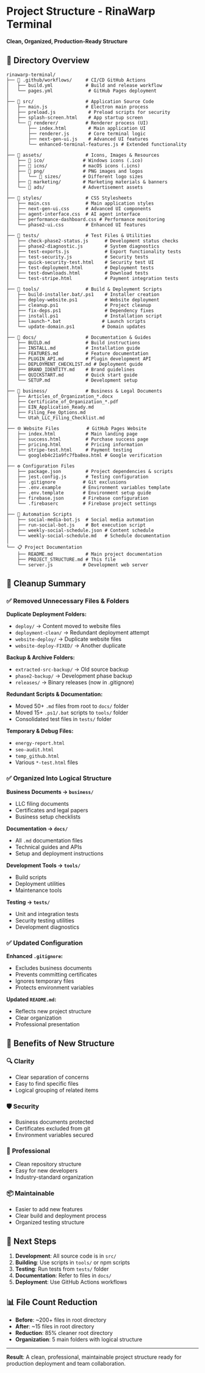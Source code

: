 # Project Structure - RinaWarp Terminal

**Clean, Organized, Production-Ready Structure**

## 📂 Directory Overview

```
rinawarp-terminal/
├── 📁 .github/workflows/     # CI/CD GitHub Actions
│   ├── build.yml            # Build and release workflow
│   └── pages.yml             # GitHub Pages deployment
│
├── 📁 src/                   # Application Source Code
│   ├── main.js              # Electron main process
│   ├── preload.js            # Preload scripts for security
│   ├── splash-screen.html    # App startup screen
│   └── 📁 renderer/          # Renderer process (UI)
│       ├── index.html        # Main application UI
│       ├── renderer.js       # Core terminal logic
│       ├── next-gen-ui.js    # Advanced UI features
│       └── enhanced-terminal-features.js # Extended functionality
│
├── 📁 assets/                # Icons, Images & Resources
│   ├── 📁 ico/              # Windows icons (.ico)
│   ├── 📁 icns/             # macOS icons (.icns)
│   ├── 📁 png/              # PNG images and logos
│   │   └── 📁 sizes/        # Different logo sizes
│   ├── 📁 marketing/        # Marketing materials & banners
│   └── 📁 ads/              # Advertisement assets
│
├── 📁 styles/                # CSS Stylesheets
│   ├── main.css             # Main application styles
│   ├── next-gen-ui.css      # Advanced UI components
│   ├── agent-interface.css  # AI agent interface
│   ├── performance-dashboard.css # Performance monitoring
│   └── phase2-ui.css        # Enhanced UI features
│
├── 📁 tests/                 # Test Files & Utilities
│   ├── check-phase2-status.js      # Development status checks
│   ├── phase2-diagnostic.js        # System diagnostics
│   ├── test-exports.js             # Export functionality tests
│   ├── test-security.js            # Security tests
│   ├── quick-security-test.html    # Security test UI
│   ├── test-deployment.html        # Deployment tests
│   ├── test-downloads.html         # Download tests
│   └── test-stripe.html            # Payment integration tests
│
├── 📁 tools/                 # Build & Deployment Scripts
│   ├── build-installer.bat/.ps1    # Installer creation
│   ├── deploy-website.ps1          # Website deployment
│   ├── cleanup.ps1                 # Project cleanup
│   ├── fix-deps.ps1                # Dependency fixes
│   ├── install.ps1                 # Installation script
│   ├── launch-*.bat               # Launch scripts
│   └── update-domain.ps1          # Domain updates
│
├── 📁 docs/                  # Documentation & Guides
│   ├── BUILD.md             # Build instructions
│   ├── INSTALL.md           # Installation guide
│   ├── FEATURES.md          # Feature documentation
│   ├── PLUGIN_API.md        # Plugin development API
│   ├── DEPLOYMENT_CHECKLIST.md # Deployment guide
│   ├── BRAND_IDENTITY.md    # Brand guidelines
│   ├── QUICKSTART.md        # Quick start guide
│   └── SETUP.md             # Development setup
│
├── 📁 business/              # Business & Legal Documents
│   ├── Articles_of_Organization_*.docx
│   ├── Certificate_of_Organization_*.pdf
│   ├── EIN_Application_Ready.md
│   ├── Filing_Fee_Options.md
│   └── Utah_LLC_Filing_Checklist.md
│
├── 🌐 Website Files          # GitHub Pages Website
│   ├── index.html           # Main landing page
│   ├── success.html         # Purchase success page
│   ├── pricing.html         # Pricing information
│   ├── stripe-test.html     # Payment testing
│   └── googleb4c21a9fc7fba8ea.html # Google verification
│
├── ⚙️ Configuration Files
│   ├── package.json         # Project dependencies & scripts
│   ├── jest.config.js       # Testing configuration
│   ├── .gitignore          # Git exclusions
│   ├── .env.example        # Environment variables template
│   ├── .env.template       # Environment setup guide
│   ├── firebase.json       # Firebase configuration
│   └── .firebaserc         # Firebase project settings
│
├── 🤖 Automation Scripts
│   ├── social-media-bot.js  # Social media automation
│   ├── run-social-bot.js    # Bot execution script
│   ├── weekly-social-schedule.json # Content schedule
│   └── weekly-social-schedule.md   # Schedule documentation
│
└── 📋 Project Documentation
    ├── README.md            # Main project documentation
    ├── PROJECT_STRUCTURE.md # This file
    └── server.js           # Development web server
```

## 🧹 Cleanup Summary

### ✅ Removed Unnecessary Files & Folders

**Duplicate Deployment Folders:**
- `deploy/` → Content moved to website files
- `deployment-clean/` → Redundant deployment attempt  
- `website-deploy/` → Duplicate website files
- `website-deploy-FIXED/` → Another duplicate

**Backup & Archive Folders:**
- `extracted-src-backup/` → Old source backup
- `phase2-backup/` → Development phase backup
- `releases/` → Binary releases (now in .gitignore)

**Redundant Scripts & Documentation:**
- Moved 50+ `.md` files from root to `docs/` folder
- Moved 15+ `.ps1/.bat` scripts to `tools/` folder
- Consolidated test files in `tests/` folder

**Temporary & Debug Files:**
- `energy-report.html`
- `seo-audit.html`
- `temp_github.html`
- Various `*-test.html` files

### ✅ Organized Into Logical Structure

**Business Documents → `business/`**
- LLC filing documents
- Certificates and legal papers
- Business setup checklists

**Documentation → `docs/`**
- All `.md` documentation files
- Technical guides and APIs
- Setup and deployment instructions

**Development Tools → `tools/`**
- Build scripts
- Deployment utilities
- Maintenance tools

**Testing → `tests/`**
- Unit and integration tests
- Security testing utilities
- Development diagnostics

### ✅ Updated Configuration

**Enhanced `.gitignore`:**
- Excludes business documents
- Prevents committing certificates
- Ignores temporary files
- Protects environment variables

**Updated `README.md`:**
- Reflects new project structure
- Clear organization
- Professional presentation

## 🎯 Benefits of New Structure

### 🔍 **Clarity**
- Clear separation of concerns
- Easy to find specific files
- Logical grouping of related items

### 🛡️ **Security**
- Business documents protected
- Certificates excluded from git
- Environment variables secured

### 🚀 **Professional**
- Clean repository structure
- Easy for new developers
- Industry-standard organization

### 📦 **Maintainable**
- Easier to add new features
- Clear build and deployment process
- Organized testing structure

## 🔧 Next Steps

1. **Development**: All source code is in `src/`
2. **Building**: Use scripts in `tools/` or npm scripts
3. **Testing**: Run tests from `tests/` folder
4. **Documentation**: Refer to files in `docs/`
5. **Deployment**: Use GitHub Actions workflows

## 📊 File Count Reduction

- **Before**: ~200+ files in root directory
- **After**: ~15 files in root directory
- **Reduction**: 85% cleaner root directory
- **Organization**: 5 main folders with logical structure

---

**Result**: A clean, professional, maintainable project structure ready for production deployment and team collaboration.
